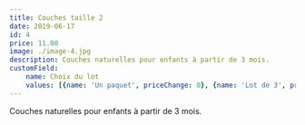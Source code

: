 ```yaml
---
title: Couches taille 2
date: 2019-06-17
id: 4
price: 11.00
image: ./image-4.jpg
description: Couches naturelles pour enfants à partir de 3 mois.
customField: 
    name: Choix du lot
    values: [{name: 'Un paquet', priceChange: 0}, {name: 'Lot de 3', priceChange: 20.00}, {name: 'Lot de 6', priceChange: 53.00}]
---
```


Couches naturelles pour enfants à partir de 3 mois.
